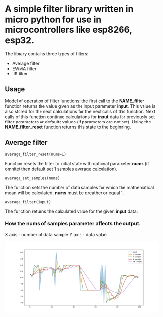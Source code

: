 # A simple filter library written in micro python for use in microcontrollers like esp8266, esp32.

The library contains three types of filters:
- Average filter
- EWMA filter
- IIR filter

## Usage
Model of operation of filter functions: the first call to the **NAME_filter** function returns the value given as the input parameter **input**.
This value is also stored for the next calculations for the next calls of this function.
Next calls of this function continue calculations for **input** data for previously set filter parameters or defaults values (if parameters are not set).
Using the **NAME_filter_reset** function returns this state to the beginning.

## Average filter

```
average_filter_reset(nums=1)

```
Function resets the filter to initial state with optional parameter **nums** (if omnitet then default set 1 samples average calculation).

```
average_set_samples(nums)
```
The function sets the number of data samples for which the mathematical mean will be calculated. **nums** must be greather or equal 1.

```
average_filter(input)
```
The function returns the calculated value for the given **input** data.

### How the **nums** of samples parameter affects the output.

X axis - number of data sample
Y axis - data value

![res/average_data.png](res/average_data.png)

